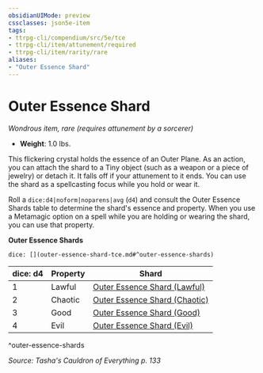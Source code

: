 ```yaml
---
obsidianUIMode: preview
cssclasses: json5e-item
tags:
- ttrpg-cli/compendium/src/5e/tce
- ttrpg-cli/item/attunement/required
- ttrpg-cli/item/rarity/rare
aliases: 
- "Outer Essence Shard"
---
```

# Outer Essence Shard
*Wondrous item, rare (requires attunement by a sorcerer)*  


- **Weight**: 1.0 lbs.

This flickering crystal holds the essence of an Outer Plane. As an action, you can attach the shard to a Tiny object (such as a weapon or a piece of jewelry) or detach it. It falls off if your attunement to it ends. You can use the shard as a spellcasting focus while you hold or wear it.

Roll a `dice:d4|noform|noparens|avg` (`d4`) and consult the Outer Essence Shards table to determine the shard's essence and property. When you use a Metamagic option on a spell while you are holding or wearing the shard, you can use that property.

**Outer Essence Shards**

`dice: [](outer-essence-shard-tce.md#^outer-essence-shards)`

| dice: d4 | Property | Shard |
|----------|----------|-------|
| 1 | Lawful | [Outer Essence Shard (Lawful)](3-Mechanics/CLI/items/outer-essence-shard-lawful-tce.md) |
| 2 | Chaotic | [Outer Essence Shard (Chaotic)](3-Mechanics/CLI/items/outer-essence-shard-chaotic-tce.md) |
| 3 | Good | [Outer Essence Shard (Good)](3-Mechanics/CLI/items/outer-essence-shard-good-tce.md) |
| 4 | Evil | [Outer Essence Shard (Evil)](3-Mechanics/CLI/items/outer-essence-shard-evil-tce.md) |
^outer-essence-shards

*Source: Tasha's Cauldron of Everything p. 133*